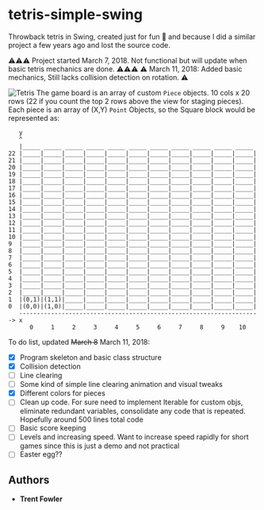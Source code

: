 # tetris-simple-swing

Throwback tetris in Swing, created just for fun :space_invader: and because I did a similar project a few years ago and lost the source code.

:warning::warning::warning: Project started March 7, 2018. Not functional but will update when basic tetris mechanics are done. :warning::warning::warning:
:warning: March 11, 2018: Added basic mechanics, Still lacks collision detection on rotation. :warning: 

![Tetris](https://i.imgur.com/sOeYrcR.gif)
The game board is an array of custom `Piece` objects. 10 cols x 20 rows (22 if you count the top 2 rows above the view for staging pieces). Each piece is an array of (X,Y) `Point` Objects, so the Square block would be represented as: 



       y
       ^
       |_____ _____ _____ _____ _____ _____ _____ _____ _____ _____ _____ 
    22 |_____|_____|_____|_____|_____|_____|_____|_____|_____|_____|_____|
    21 |_____|_____|_____|_____|_____|_____|_____|_____|_____|_____|_____|
    20 |_____|_____|_____|_____|_____|_____|_____|_____|_____|_____|_____|
    19 |_____|_____|_____|_____|_____|_____|_____|_____|_____|_____|_____|
    18 |_____|_____|_____|_____|_____|_____|_____|_____|_____|_____|_____|
    17 |_____|_____|_____|_____|_____|_____|_____|_____|_____|_____|_____|
    16 |_____|_____|_____|_____|_____|_____|_____|_____|_____|_____|_____|
    15 |_____|_____|_____|_____|_____|_____|_____|_____|_____|_____|_____|
    14 |_____|_____|_____|_____|_____|_____|_____|_____|_____|_____|_____|
    13 |_____|_____|_____|_____|_____|_____|_____|_____|_____|_____|_____|
    12 |_____|_____|_____|_____|_____|_____|_____|_____|_____|_____|_____|
    11 |_____|_____|_____|_____|_____|_____|_____|_____|_____|_____|_____|
    10 |_____|_____|_____|_____|_____|_____|_____|_____|_____|_____|_____|
    9  |_____|_____|_____|_____|_____|_____|_____|_____|_____|_____|_____|
    8  |_____|_____|_____|_____|_____|_____|_____|_____|_____|_____|_____|
    7  |_____|_____|_____|_____|_____|_____|_____|_____|_____|_____|_____|
    6  |_____|_____|_____|_____|_____|_____|_____|_____|_____|_____|_____|
    5  |_____|_____|_____|_____|_____|_____|_____|_____|_____|_____|_____|
    4  |_____|_____|_____|_____|_____|_____|_____|_____|_____|_____|_____|
    3  |_____|_____|_____|_____|_____|_____|_____|_____|_____|_____|_____|
    2  |_____|_____|_____|_____|_____|_____|_____|_____|_____|_____|_____|
    1  |(0,1)|(1,1)|_____|_____|_____|_____|_____|_____|_____|_____|_____|
    0  |(0,0)|(1,0)|_____|_____|_____|_____|_____|_____|_____|_____|_____|
       --------------------------------------------------------------------> x
          0     1     2     3     4     5     6     7     8     9    10



To do list, updated ~~March 8~~ March 11, 2018: 
- [X] Program skeleton and basic class structure
- [X] Collision detection 
- [ ] Line clearing 
- [ ] Some kind of simple line clearing animation and visual tweaks 
- [X] Different colors for pieces
- [ ] Clean up code. For sure need to implement Iterable for custom objs, eliminate redundant variables, consolidate any code that is repeated. Hopefully around 500 lines total code
- [ ] Basic score keeping
- [ ] Levels and increasing speed. Want to increase speed rapidly for short games since this is just a demo and not practical
- [ ] Easter egg??

## Authors

* **Trent Fowler**
